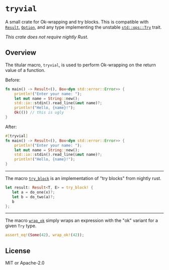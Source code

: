 # `tryvial`

<!-- cargo-rdme start -->

A small crate for Ok-wrapping and try blocks.
This is compatible with [`Result`](https://doc.rust-lang.org/stable/core/result/enum.Result.html), [`Option`](https://doc.rust-lang.org/stable/core/option/enum.Option.html),
and any type implementing the unstable [`std::ops::Try`](https://doc.rust-lang.org/std/ops/trait.Try.html) trait.

*This crate does not require nightly Rust.*

## Overview

The titular macro, `tryvial`, is used to perform Ok-wrapping on the return value of a function.

Before:
```rust
fn main() -> Result<(), Box<dyn std::error::Error>> {
    println!("Enter your name: ");
    let mut name = String::new();
    std::io::stdin().read_line(&mut name)?;
    println!("Hello, {name}!");
    Ok(()) // this is ugly
}
```

After:
```rust
#[tryvial]
fn main() -> Result<(), Box<dyn std::error::Error>> {
    println!("Enter your name: ");
    let mut name = String::new();
    std::io::stdin().read_line(&mut name)?;
    println!("Hello, {name}!");
}
```

---

The macro [`try_block`](https://docs.rs/tryvial/latest/tryvial/macro.try_block.html) is an implementation of "try blocks" from nightly rust.

```rust
let result: Result<T, E> = try_block! {
   let a = do_one(x)?;
   let b = do_two(a)?;
   b
};
```

---

The macro [`wrap_ok`](https://docs.rs/tryvial/latest/tryvial/macro.wrap_ok.html) simply wraps an expression with the "ok" variant for a given `Try` type.

```rust
assert_eq!(Some(42), wrap_ok!(42));
```

<!-- cargo-rdme end -->

## License

MIT or Apache-2.0
